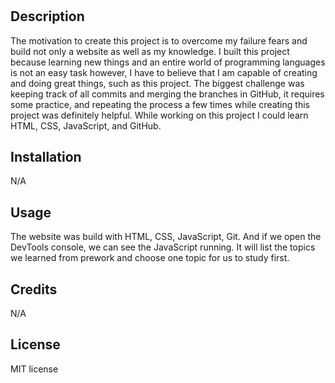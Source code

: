 # <Pre-Study-Guide Webpage>

## Description

The motivation to create this project is to overcome my failure fears and build not only a website as well as my knowledge.
I built this project because learning new things and an entire world of programming languages is not an easy task however, I have to believe that I am capable of creating and doing great things, such as this project.
The biggest challenge was keeping track of all commits and merging the branches in GitHub, it requires some practice, and repeating the process a few times while creating this project was definitely helpful.
While working on this project I could learn HTML, CSS, JavaScript, and GitHub. 

## Installation

N/A

## Usage

The website was build with HTML, CSS, JavaScript, Git. And if we open the DevTools console, we can see the JavaScript running. It will list the topics we learned from prework and choose one topic for us to study first.
## Credits

N/A
## License

MIT license
